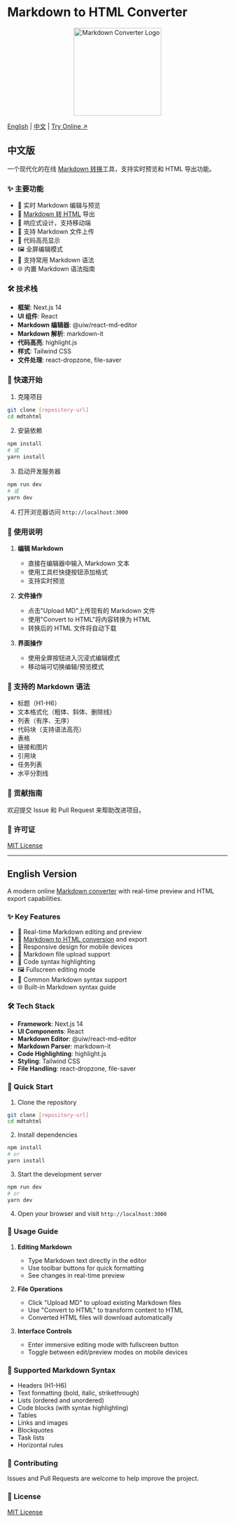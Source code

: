# Markdown to HTML Converter

<div align="center">
  <img src="https://freemarkdown.com/logo.png" alt="Markdown Converter Logo" width="200" />
</div>

[English](#english) | [中文](#chinese) | [Try Online ↗](https://freemarkdown.com/)

<a name="chinese"></a>

## 中文版

一个现代化的在线 [Markdown 转换](https://freemarkdown.com/)工具，支持实时预览和 HTML 导出功能。

### ✨ 主要功能

- 📝 实时 Markdown 编辑与预览
- 🔄 [Markdown 转 HTML](https://freemarkdown.com/) 导出
- 📱 响应式设计，支持移动端
- 📂 支持 Markdown 文件上传
- 🎨 代码高亮显示
- 🖼️ 全屏编辑模式
- 🎯 支持常用 Markdown 语法
- 🌐 内置 Markdown 语法指南

### 🛠️ 技术栈

- **框架**: Next.js 14
- **UI 组件**: React
- **Markdown 编辑器**: @uiw/react-md-editor
- **Markdown 解析**: markdown-it
- **代码高亮**: highlight.js
- **样式**: Tailwind CSS
- **文件处理**: react-dropzone, file-saver

### 🚀 快速开始

1. 克隆项目
```bash
git clone [repository-url]
cd mdtohtml
```

2. 安装依赖
```bash
npm install
# 或
yarn install
```

3. 启动开发服务器
```bash
npm run dev
# 或
yarn dev
```

4. 打开浏览器访问 `http://localhost:3000`

### 📖 使用说明

1. **编辑 Markdown**
   - 直接在编辑器中输入 Markdown 文本
   - 使用工具栏快捷按钮添加格式
   - 支持实时预览

2. **文件操作**
   - 点击"Upload MD"上传现有的 Markdown 文件
   - 使用"Convert to HTML"将内容转换为 HTML
   - 转换后的 HTML 文件将自动下载

3. **界面操作**
   - 使用全屏按钮进入沉浸式编辑模式
   - 移动端可切换编辑/预览模式

### 📝 支持的 Markdown 语法

- 标题（H1-H6）
- 文本格式化（粗体、斜体、删除线）
- 列表（有序、无序）
- 代码块（支持语法高亮）
- 表格
- 链接和图片
- 引用块
- 任务列表
- 水平分割线

### 🤝 贡献指南

欢迎提交 Issue 和 Pull Request 来帮助改进项目。

### 📄 许可证

[MIT License](LICENSE)

---

<a name="english"></a>

## English Version

A modern online [Markdown converter](https://freemarkdown.com/) with real-time preview and HTML export capabilities.

### ✨ Key Features

- 📝 Real-time Markdown editing and preview
- 🔄 [Markdown to HTML conversion](https://freemarkdown.com/) and export
- 📱 Responsive design for mobile devices
- 📂 Markdown file upload support
- 🎨 Code syntax highlighting
- 🖼️ Fullscreen editing mode
- 🎯 Common Markdown syntax support
- 🌐 Built-in Markdown syntax guide

### 🛠️ Tech Stack

- **Framework**: Next.js 14
- **UI Components**: React
- **Markdown Editor**: @uiw/react-md-editor
- **Markdown Parser**: markdown-it
- **Code Highlighting**: highlight.js
- **Styling**: Tailwind CSS
- **File Handling**: react-dropzone, file-saver

### 🚀 Quick Start

1. Clone the repository
```bash
git clone [repository-url]
cd mdtohtml
```

2. Install dependencies
```bash
npm install
# or
yarn install
```

3. Start the development server
```bash
npm run dev
# or
yarn dev
```

4. Open your browser and visit `http://localhost:3000`

### 📖 Usage Guide

1. **Editing Markdown**
   - Type Markdown text directly in the editor
   - Use toolbar buttons for quick formatting
   - See changes in real-time preview

2. **File Operations**
   - Click "Upload MD" to upload existing Markdown files
   - Use "Convert to HTML" to transform content to HTML
   - Converted HTML files will download automatically

3. **Interface Controls**
   - Enter immersive editing mode with fullscreen button
   - Toggle between edit/preview modes on mobile devices

### 📝 Supported Markdown Syntax

- Headers (H1-H6)
- Text formatting (bold, italic, strikethrough)
- Lists (ordered and unordered)
- Code blocks (with syntax highlighting)
- Tables
- Links and images
- Blockquotes
- Task lists
- Horizontal rules

### 🤝 Contributing

Issues and Pull Requests are welcome to help improve the project.

### 📄 License

[MIT License](LICENSE)
